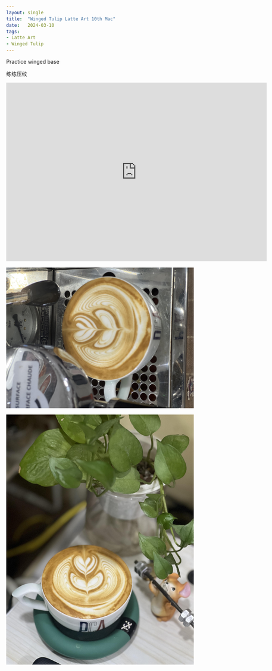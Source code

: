 ```yaml
---
layout: single
title:  "Winged Tulip Latte Art 10th Mac"
date:   2024-03-10
tags:
- Latte Art
- Winged Tulip
---
```



Practice winged base

练练压纹



<div class="embed-container">
  <iframe
      src="https://www.youtube.com/embed/RzLFv5U9R9c"
      width="700"
      height="480"
      frameborder="0"
      allowfullscreen="true">
  </iframe>
</div>


![](/assets/img/2024/03/10/IMG_4270.jpg)

![](/assets/img/2024/03/10/IMG_4271.jpg)

